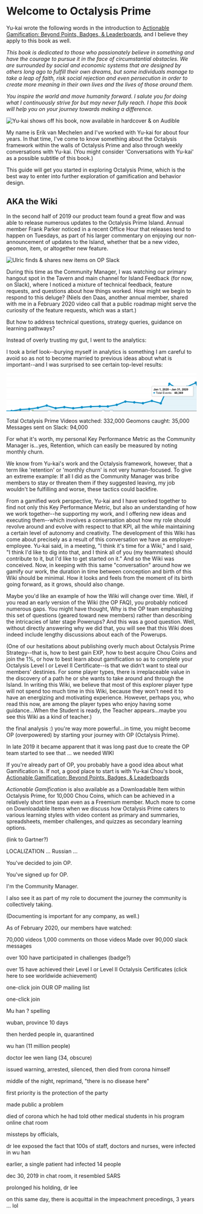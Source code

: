 # Welcome to Octalysis Prime

Yu-kai wrote the following words in the introduction to [Actionable Gamification: Beyond Points, Badges, & Leaderboards](), and I believe they apply to this book as well.

*This book is dedicated to those who passionately believe in something and have the courage to pursue it in the face of circumstantial obstacles. We are surrounded by social and economic systems that are designed by others long ago to fulfill their own dreams, but some individuals manage to take a leap of faith, risk social rejection and even persecution in order to create more meaning in their own lives and the lives of those around them.* 

*You inspire the world and move humanity forward. I salute you for doing what I continuously strive for but may never fully reach. I hope this book will help you on your journey towards making a difference.*

![Yu-kai shows off his book, now available in hardcover & on Audible](/resources/agb01.png)

My name is Erik van Mechelen and I've worked with Yu-kai for about four years. In that time, I've come to know something about the Octalysis framework within the walls of Octalysis Prime and also through weekly conversations with Yu-kai. (You might consider 'Conversations with Yu-kai' as a possible subtitle of this book.)

This guide will get you started in exploring Octalysis Prime, which is the best way to enter into further exploration of gamification and behavior design.


## AKA the Wiki

In the second half of 2019 our product team found a great flow and was able to release numerous updates to the Octalysis Prime Island. Annual member Frank Parker noticed in a recent Office Hour that releases tend to happen on Tuesdays, as part of his larger commentary on enjoying our non-announcement of updates to the Island, whether that be a new video, geomon, item, or altogether new feature.

![Ulric finds & shares new items on OP Slack](/resources/memberdiscovery.png)

During this time as the Community Manager, I was watching our primary hangout spot in the Tavern and main channel for Island Feedback (for now, on Slack), where I noticed a mixture of technical feedback, feature requests, and questions about how things worked. How might we begin to respond to this deluge? (Niels den Daas, another annual member, shared with me in a February 2020 video call that a public roadmap might serve the curiosity of the feature requests, which was a start.)

But how to address technical questions, strategy queries, guidance on learning pathways? 

Instead of overly trusting my gut, I went to the analytics: 

I took a brief look--burying myself in analytics is something I am careful to avoid so as not to become married to previous ideas about what is important--and I was surprised to see certain top-level results: 

![January is new high-water mark for videos watched](/resources/Jan2020videos.png)

Total Octalysis Prime Videos watched: 332,000
Geomons caught: 35,000
Messages sent on Slack: 94,000 

For what it's worth, my personal Key Performance Metric as the Community Manager is...yes, Retention, which can easily be measured by noting monthly churn. 

We know from Yu-kai's work and the Octalysis framework, however, that a term like 'retention' or 'monthly churn' is not very human-focused. To give an extreme example: If all I did as the Community Manager was bribe members to stay or threaten them if they suggested leaving, my job wouldn't be fulfilling and worse, these tactics could backfire.

From a gamified work perspective, Yu-kai and I have worked together to find not only this Key Performance Metric, but also an understanding of how we work together--he supporting my work, and I offering new ideas and executing them--which involves a conversation about how my role should revolve around and evolve with respect to that KPI, all the while maintaining a certain level of autonomy and creativity. The development of this Wiki has come about precisely as a result of this conversation we have as employer-employee. Yu-kai said, in a meeting, "I think it's time for a Wiki," and I said, "I think I'd like to dig into that, and I think all of you (my teammates) should contribute to it, but I'd like to get started on it." And so the Wiki was conceived. Now, in keeping with this same "conversation" around how we gamify our work, the duration in time between conception and birth of this Wiki should be minimal. How it looks and feels from the moment of its birth going forward, as it grows, should also change. 

Maybe you'd like an example of how the Wiki will change over time. Well, if you read an early version of the Wiki (the OP FAQ), you probably noticed numerous gaps. You might have thought, Why is the OP team emphasizing this set of questions (geared toward new members) rather than describing the intricacies of later stage Powerups? And this was a good question. Well, without directly answering why we did that, you will see that this Wiki does indeed include lengthy discussions about each of the Powerups. 

(One of our hesitations about publishing overly much about Octalysis Prime Strategy--that is, how to best gain EXP, how to best acquire Chou Coins and join the 1%, or how to best learn about gamification so as to complete your Octalysis Level I or Level II Certificate--is that we didn't want to steal our members' destinies. For some player types, there is irreplaceable value in the discovery of a path he or she wants to take around and through the Island. In writing this Wiki, we believe that most of this explorer player type will not spend too much time in this Wiki, because they won't need it to have an energizing and motivating experience. However, perhaps you, who read this now, are among the player types who enjoy having some guidance...When the Student is ready, the Teacher appears...maybe you see this Wiki as a kind of teacher.)





the final analysis :) you're way more powerful...in time, you might become OP (overpowered) by starting your journey with OP (Octalysis Prime).



In late 2019 it became apparent that it was long past due to create  the OP team started to see that ... we needed WIKI



If you're already part of OP, you probably have a good idea about what Gamification is. If not, a good place to start is with Yu-kai Chou's book, [Actionable Gamification: Beyond Points, Badges, & Leaderboards](https://www.amazon.com/Actionable-Gamification-Beyond-Points-Leaderboards/dp/1511744049) 

*Actionable Gamification* is also available as a Downloadable Item within Octalysis Prime, for 10,000 Chou Coins, which can be achieved in a relatively short time span even as a Freemium member. Much more to come on Downloadable Items when we discuss how Octalysis Prime caters to various learning styles with video content as primary and summaries, spreadsheets, member challenges, and quizzes as secondary learning options. 

(link to Gartner?)

LOCALIZATION ... Russian ...  



You've decided to join OP.


You've signed up for OP. 



I'm the Community Manager.

I also see it as part of my role to document the journey the community is collectively taking. 

(Documenting is important for any company, as well.)

As of February 2020, our members have watched:

70,000 videos
1,000 comments on those videos
Made over 90,000 slack messages

over 100 have participated in challenges (badge?)

over 15 have achieved their Level I or Level II Octalysis Certificates (click here to see worldwide achievement)

one-click join OUR OP mailing list

one-click join 


Mu han ? spelling

wuban, province 10 days

then herded people in, quarantined 

wu han (11 million people)

doctor lee wen liang (34, obscure)

issued warning, arrested, silenced, then died from corona himself

middle of the night, reprimand, "there is no disease here" 

first priority is the protection of the party 

made public a problem

died of corona which he had told other medical students in his program online chat room

missteps by officials, 

dr lee exposed the fact that 100s of staff, doctors and nurses, were infected in wu han

earlier, a single patient had infected 14 people

dec 30, 2019 in chat room, it resembled SARS 

prolonged his holding, dr lee 


on this same day, there is acquittal in the impeachment precedings, 3 years ... lol 

